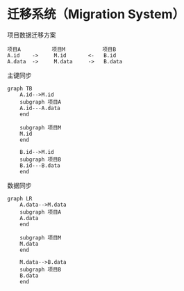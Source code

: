 # 迁移系统（Migration System）

项目数据迁移方案


```
项目A          项目M            项目B
A.id    ->     M.id       <-   B.id
A.data  ->     M.data     ->   B.data
```

主键同步
```graph
graph TB
    A.id-->M.id
    subgraph 项目A
    A.id---A.data
    end

    subgraph 项目M
    M.id
    end

    B.id-->M.id
    subgraph 项目B
    B.id---B.data
    end
```

数据同步
```graph
graph LR
    A.data-->M.data
    subgraph 项目A
    A.data
    end

    subgraph 项目M
    M.data
    end

    M.data-->B.data
    subgraph 项目B
    B.data
    end
```
